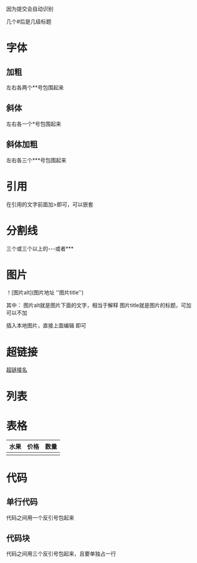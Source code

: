 
因为提交会自动识别


<!-- # 标题 -->

几个#后是几级标题

<!-- ## 这是二级标题 -->

<!-- ### 这是三级标题 -->

<!-- #### 这是四级标题 -->

<!-- ##### 这是五级标题 -->



# 字体

## 加粗

左右各两个**号包围起来

<!-- **我** -->

## 斜体

左右各一个*号包围起来

<!-- *我* -->

## 斜体加粗

左右各三个***号包围起来

<!-- ***我*** -->

<!-- ## 删除线 -->

<!-- ~~我和你~~ -->



# 引用

在引用的文字前面加>即可，可以嵌套

<!-- > 引用 -->
>
<!-- > > 二级引号 -->
> >
<!-- > > > 三级引号 -->



# 分割线

三个或三个以上的---或者***

<!-- --- -->

<!-- *** -->



# 图片

！[图片alt](图片地址 ''图片title'')

其中：
图片alt就是图片下面的文字，相当于解释
图片title就是图片的标题，可加可以不加

插入本地图片，直接上面编辑 即可




# 超链接

[超链接名](超链接地址 '超链接title')

<!-- [百度](http://www.baidu.com) -->



# 列表

<!-- -+*任何一种都可 -->

<!-- - A -->
<!-- - B -->
<!-- - C -->



# 表格

| 水果 | 价格 | 数量 |
| ---- | ---- | ---- |
|      |      |      |



# 代码

## 单行代码

代码之间用一个反引号包起来

<!-- `代码内容` -->

## 代码块

代码之间用三个反引号包起来，且要单独占一行

<!-- 	
(```)
代码块啊！！！！
(```)		 
-->









